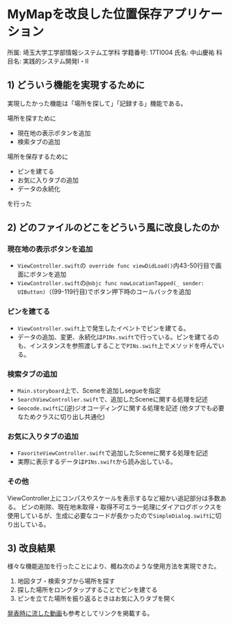 # MyMapを改良した位置保存アプリケーション

所属: 埼玉大学工学部情報システム工学科
学籍番号: 17TI004
氏名: 中山慶祐
科目名: 実践的システム開発Ⅰ・Ⅱ


## 1) どういう機能を実現するために

実現したかった機能は「場所を探して」「記録する」機能である。

場所を探すために

- 現在地の表示ボタンを追加
- 検索タブの追加

場所を保存するために

- ピンを建てる
- お気に入りタブの追加
- データの永続化

を行った

## 2) どのファイルのどこをどういう風に改良したのか

### 現在地の表示ボタンを追加

- `ViewController.swift`の` override func viewDidLoad()`内43-50行目で画面にボタンを追加
- `ViewController.swift`の`@objc func nowLocationTapped(_ sender: UIButton)`（(99-119行目)でボタン押下時のコールバックを追加

### ピンを建てる

- `ViewController.swift`上で発生したイベントでピンを建てる。
- データの追加、変更、永続化は`PINs.swift`で行っている。ピンを建てるのも、インスタンスを参照渡しすることで`PINs.swift`上でメソッドを呼んでいる。

### 検索タブの追加

- `Main.storyboard`上で、Sceneを追加しsegueを指定
- `SearchViewController.swift`で、追加したSceneに関する処理を記述
- `Geocode.swift`に(逆)ジオコーディングに関する処理を記述 (他タブでも必要なためクラスに切り出し共通化)

### お気に入りタブの追加

- `FavoriteViewController.swift`で追加したSceneに関する処理を記述
- 実際に表示するデータは`PINs.swift`から読み出している。

### その他

ViewController上にコンパスやスケールを表示するなど細かい追記部分は多数ある。
ピンの削除、現在地未取得・取得不可エラー処理にダイアログボックスを使用しているが、生成に必要なコードが長かったので`SimpleDialog.swift`に切り出している。

## 3) 改良結果

様々な機能追加を行ったことにより、概ね次のような使用方法を実現できた。

1. 地図タブ・検索タブから場所を探す
1. 探した場所をロングタップすることでピンを建てる
1. ピンを立てた場所を振り返るときはお気に入りタブを開く

[発表時に流した動画](https://youtu.be/Rw5-2wDedR0)も参考としてリンクを掲載する。
